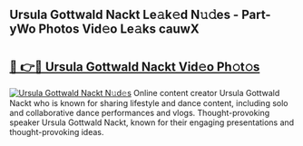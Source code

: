 ## Ursula Gottwald Nackt Le𝚊k𝚎d N𝚞𝚍es - Part-yWo Photos Vid𝚎o Le𝚊ks cauwX

# <h2><a href="http://fb8bd5.evod.top/?m=Ursula+Gottwald+Nackt">🔗 👉🔴 Ursula Gottwald Nackt Vid𝚎o Ph𝚘t𝚘s</a></h2>

[![Ursula Gottwald Nackt N𝚞d𝚎s](https://i.imgur.com/8V9OHl7.gif)](http://fb8bd5.evod.top/?m=Ursula+Gottwald+Nackt)
Online content creator Ursula Gottwald Nackt who is known for sharing lifestyle and dance content, including solo and collaborative dance performances and vlogs. Thought-provoking speaker Ursula Gottwald Nackt, known for their engaging presentations and thought-provoking ideas. 
